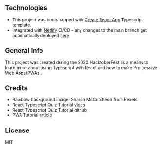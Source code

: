 ## Technologies
* This project was bootstrapped with [Create React App](https://github.com/facebook/create-react-app) Typescript template.
* Integrated with [Netlify](https://www.netlify.com/) CI/CD - any changes to the main branch get automatically deployed [here](https://pwa-quiz-app-react-typescript.netlify.app/).

## General Info
This project was created during the 2020 HacktoberFest as a means to learn more about using Typescript with React and how to make Progressive Web Apps(PWAs). 

## Credits
* Rainbow background image: Sharon McCutcheon from Pexels
* React Typescript Quiz Tutorial [video](https://www.youtube.com/watch?v=F2JCjVSZlG0) 
* React Typescript Quiz Tutorial [github](https://github.com/weibenfalk/react-quiz)
* PWA Tutorial [article](https://blog.logrocket.com/from-create-react-app-to-pwa/)

## License
MIT
